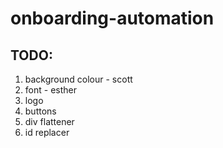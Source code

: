 # onboarding-automation

## TODO: 

1. background colour - scott
2. font - esther
3. logo
4. buttons
5. div flattener
6. id replacer